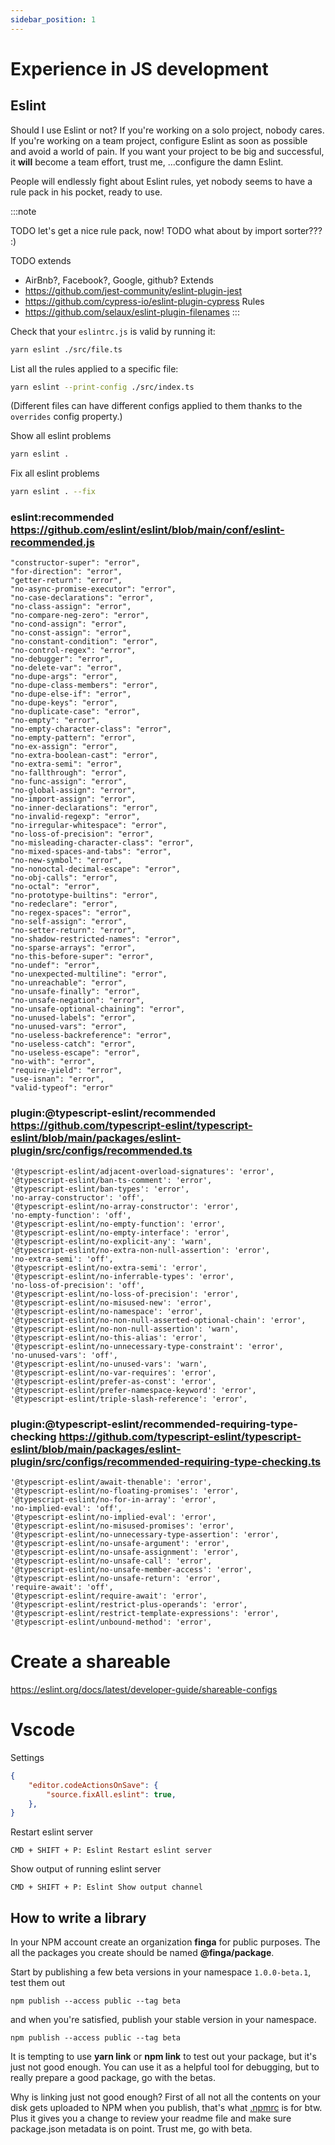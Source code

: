 ```yaml
---
sidebar_position: 1
---
```


# Experience in JS development

## Eslint
Should I use Eslint or not? If you're working on a solo project, nobody cares. If you're working on a team project, configure Eslint as soon as possible and avoid a world of pain. If you want your project to be big and successful, it **will** become a team effort, trust me, ...configure the damn Eslint.

People will endlessly fight about Eslint rules, yet nobody seems to have a rule pack in his pocket, ready to use.

:::note

TODO let's get a nice rule pack, now!
TODO what about by import sorter??? :)

TODO extends
- AirBnb?, Facebook?, Google, github?
Extends
- https://github.com/jest-community/eslint-plugin-jest
- https://github.com/cypress-io/eslint-plugin-cypress
Rules
- https://github.com/selaux/eslint-plugin-filenames
:::

Check that your `eslintrc.js` is valid by running it:
```bash
yarn eslint ./src/file.ts
```

List all the rules applied to a specific file:
```bash
yarn eslint --print-config ./src/index.ts
```
(Different files can have different configs applied to them thanks to the `overrides` config property.)

Show all eslint problems
```bash
yarn eslint .
```
Fix all eslint problems
```bash
yarn eslint . --fix
```


### eslint:recommended https://github.com/eslint/eslint/blob/main/conf/eslint-recommended.js

```
"constructor-super": "error",
"for-direction": "error",
"getter-return": "error",
"no-async-promise-executor": "error",
"no-case-declarations": "error",
"no-class-assign": "error",
"no-compare-neg-zero": "error",
"no-cond-assign": "error",
"no-const-assign": "error",
"no-constant-condition": "error",
"no-control-regex": "error",
"no-debugger": "error",
"no-delete-var": "error",
"no-dupe-args": "error",
"no-dupe-class-members": "error",
"no-dupe-else-if": "error",
"no-dupe-keys": "error",
"no-duplicate-case": "error",
"no-empty": "error",
"no-empty-character-class": "error",
"no-empty-pattern": "error",
"no-ex-assign": "error",
"no-extra-boolean-cast": "error",
"no-extra-semi": "error",
"no-fallthrough": "error",
"no-func-assign": "error",
"no-global-assign": "error",
"no-import-assign": "error",
"no-inner-declarations": "error",
"no-invalid-regexp": "error",
"no-irregular-whitespace": "error",
"no-loss-of-precision": "error",
"no-misleading-character-class": "error",
"no-mixed-spaces-and-tabs": "error",
"no-new-symbol": "error",
"no-nonoctal-decimal-escape": "error",
"no-obj-calls": "error",
"no-octal": "error",
"no-prototype-builtins": "error",
"no-redeclare": "error",
"no-regex-spaces": "error",
"no-self-assign": "error",
"no-setter-return": "error",
"no-shadow-restricted-names": "error",
"no-sparse-arrays": "error",
"no-this-before-super": "error",
"no-undef": "error",
"no-unexpected-multiline": "error",
"no-unreachable": "error",
"no-unsafe-finally": "error",
"no-unsafe-negation": "error",
"no-unsafe-optional-chaining": "error",
"no-unused-labels": "error",
"no-unused-vars": "error",
"no-useless-backreference": "error",
"no-useless-catch": "error",
"no-useless-escape": "error",
"no-with": "error",
"require-yield": "error",
"use-isnan": "error",
"valid-typeof": "error"
```

### plugin:@typescript-eslint/recommended https://github.com/typescript-eslint/typescript-eslint/blob/main/packages/eslint-plugin/src/configs/recommended.ts

```
'@typescript-eslint/adjacent-overload-signatures': 'error',
'@typescript-eslint/ban-ts-comment': 'error',
'@typescript-eslint/ban-types': 'error',
'no-array-constructor': 'off',
'@typescript-eslint/no-array-constructor': 'error',
'no-empty-function': 'off',
'@typescript-eslint/no-empty-function': 'error',
'@typescript-eslint/no-empty-interface': 'error',
'@typescript-eslint/no-explicit-any': 'warn',
'@typescript-eslint/no-extra-non-null-assertion': 'error',
'no-extra-semi': 'off',
'@typescript-eslint/no-extra-semi': 'error',
'@typescript-eslint/no-inferrable-types': 'error',
'no-loss-of-precision': 'off',
'@typescript-eslint/no-loss-of-precision': 'error',
'@typescript-eslint/no-misused-new': 'error',
'@typescript-eslint/no-namespace': 'error',
'@typescript-eslint/no-non-null-asserted-optional-chain': 'error',
'@typescript-eslint/no-non-null-assertion': 'warn',
'@typescript-eslint/no-this-alias': 'error',
'@typescript-eslint/no-unnecessary-type-constraint': 'error',
'no-unused-vars': 'off',
'@typescript-eslint/no-unused-vars': 'warn',
'@typescript-eslint/no-var-requires': 'error',
'@typescript-eslint/prefer-as-const': 'error',
'@typescript-eslint/prefer-namespace-keyword': 'error',
'@typescript-eslint/triple-slash-reference': 'error',
```

### plugin:@typescript-eslint/recommended-requiring-type-checking https://github.com/typescript-eslint/typescript-eslint/blob/main/packages/eslint-plugin/src/configs/recommended-requiring-type-checking.ts

```
'@typescript-eslint/await-thenable': 'error',
'@typescript-eslint/no-floating-promises': 'error',
'@typescript-eslint/no-for-in-array': 'error',
'no-implied-eval': 'off',
'@typescript-eslint/no-implied-eval': 'error',
'@typescript-eslint/no-misused-promises': 'error',
'@typescript-eslint/no-unnecessary-type-assertion': 'error',
'@typescript-eslint/no-unsafe-argument': 'error',
'@typescript-eslint/no-unsafe-assignment': 'error',
'@typescript-eslint/no-unsafe-call': 'error',
'@typescript-eslint/no-unsafe-member-access': 'error',
'@typescript-eslint/no-unsafe-return': 'error',
'require-await': 'off',
'@typescript-eslint/require-await': 'error',
'@typescript-eslint/restrict-plus-operands': 'error',
'@typescript-eslint/restrict-template-expressions': 'error',
'@typescript-eslint/unbound-method': 'error',
```

# Create a shareable
https://eslint.org/docs/latest/developer-guide/shareable-configs


# Vscode

Settings
```json
{
    "editor.codeActionsOnSave": {
        "source.fixAll.eslint": true,
    },
}
```

Restart eslint server
```
CMD + SHIFT + P: Eslint Restart eslint server
```

Show output of running eslint server
```
CMD + SHIFT + P: Eslint Show output channel
```







## How to write a library

In your NPM account create an organization **finga** for public purposes. The all the packages you create should be named **@finga/package**.

Start by publishing a few beta versions in your namespace `1.0.0-beta.1`, test them out
```
npm publish --access public --tag beta
```

and when you're satisfied, publish your stable version in your namespace.

```
npm publish --access public --tag beta
```

It is tempting to use **yarn link** or **npm link** to test out your package, but it's just not good enough. You can use
it as a helpful tool for debugging, but to really prepare a good package, go with the betas.

Why is linking just not good enough? First of all not all the contents on your disk gets uploaded to NPM when you publish, that's what [.npmrc](https://docs.npmjs.com/cli/v8/configuring-npm/npmrc) is for btw. Plus it gives you a change to review your readme file and make sure package.json metadata is on point. Trust me, go with beta.
